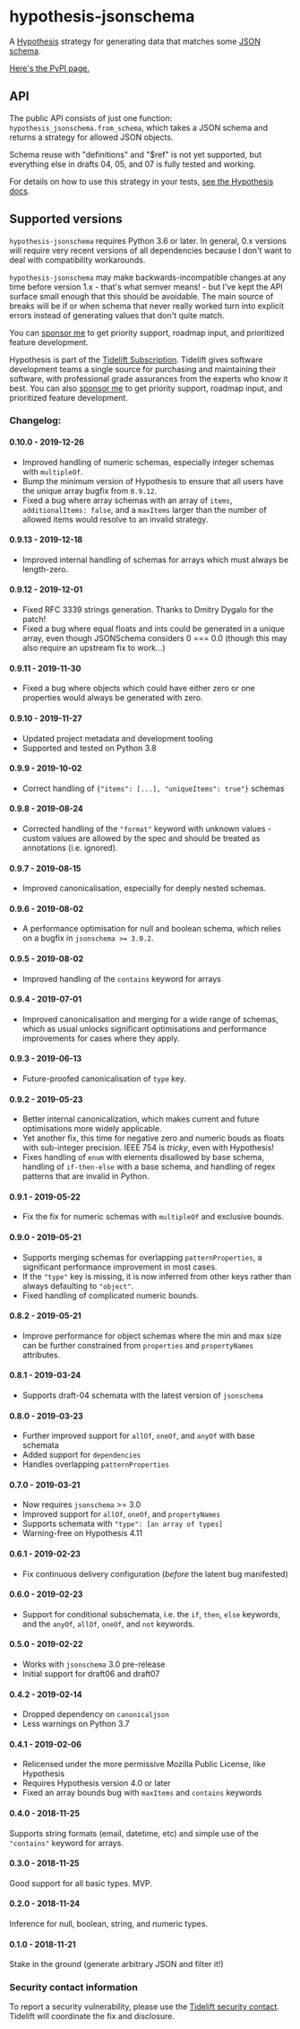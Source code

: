# hypothesis-jsonschema

A [Hypothesis](https://hypothesis.readthedocs.io) strategy for generating data
that matches some [JSON schema](https://json-schema.org/).

[Here's the PyPI page.](https://pypi.org/project/hypothesis-jsonschema/)

## API

The public API consists of just one function: `hypothesis_jsonschema.from_schema`,
which takes a JSON schema and returns a strategy for allowed JSON objects.

Schema reuse with "definitions" and "$ref" is not yet supported, but everything
else in drafts 04, 05, and 07 is fully tested and working.

For details on how to use this strategy in your tests,
[see the Hypothesis docs](https://hypothesis.readthedocs.io/).


## Supported versions

`hypothesis-jsonschema` requires Python 3.6 or later.
In general, 0.x versions will require very recent versions of all dependencies
because I don't want to deal with compatibility workarounds.

`hypothesis-jsonschema` may make backwards-incompatible changes at any time
before version 1.x - that's what semver means! - but I've kept the API surface
small enough that this should be avoidable.  The main source of breaks will be
if or when schema that never really worked turn into explicit errors instead
of generating values that don't quite match.

You can [sponsor me](https://github.com/sponsors/Zac-HD) to get priority
support, roadmap input, and prioritized feature development.

Hypothesis is part of the [Tidelift Subscription][sub_link].
Tidelift gives software development teams a single source for purchasing and
maintaining their software, with professional grade assurances from the experts
who know it best.
You can also [sponsor me](https://github.com/sponsors/Zac-HD) to get priority
support, roadmap input, and prioritized feature development.

[sub_link]: https://tidelift.com/subscription/pkg/pypi-hypothesis-jsonschema?utm_source=pypi-hypothesis-jsonschema&utm_medium=referral&utm_campaign=readme


### Changelog:

#### 0.10.0 - 2019-12-26
- Improved handling of numeric schemas, especially integer schemas with `multipleOf`.
- Bump the minimum version of Hypothesis to ensure that all users have the unique
  array bugfix from `0.9.12`.
- Fixed a bug where array schemas with an array of `items`, `additionalItems: false`,
  and a `maxItems` larger than the number of allowed items would resolve to an
  invalid strategy.

#### 0.9.13 - 2019-12-18
- Improved internal handling of schemas for arrays which must always be length-zero.

#### 0.9.12 - 2019-12-01
- Fixed RFC 3339 strings generation.  Thanks to Dmitry Dygalo for the patch!
- Fixed a bug where equal floats and ints could be generated in a unique array,
  even though JSONSchema considers 0 === 0.0
  (though this may also require an upstream fix to work...)

#### 0.9.11 - 2019-11-30
- Fixed a bug where objects which could have either zero or one
  properties would always be generated with zero.

#### 0.9.10 - 2019-11-27
- Updated project metadata and development tooling
- Supported and tested on Python 3.8

#### 0.9.9 - 2019-10-02
- Correct handling of `{"items": [...], "uniqueItems": true"}` schemas

#### 0.9.8 - 2019-08-24
- Corrected handling of the `"format"` keyword with unknown values - custom values
  are allowed by the spec and should be treated as annotations (i.e. ignored).

#### 0.9.7 - 2019-08-15
- Improved canonicalisation, especially for deeply nested schemas.

#### 0.9.6 - 2019-08-02
- A performance optimisation for null and boolean schema,
  which relies on a bugfix in `jsonschema >= 3.0.2`.

#### 0.9.5 - 2019-08-02
- Improved handling of the `contains` keyword for arrays

#### 0.9.4 - 2019-07-01
- Improved canonicalisation and merging for a wide range of schemas,
  which as usual unlocks significant optimisations and performance
  improvements for cases where they apply.

#### 0.9.3 - 2019-06-13
- Future-proofed canonicalisation of `type` key.

#### 0.9.2 - 2019-05-23
- Better internal canonicalization, which makes current and future
  optimisations more widely applicable.
- Yet another fix, this time for negative zero and numeric bouds as floats
  with sub-integer precision.  IEEE 754 is *tricky*, even with Hypothesis!
- Fixes handling of `enum` with elements disallowed by base schema,
  handling of `if-then-else` with a base schema, and handling of regex
  patterns that are invalid in Python.

#### 0.9.1 - 2019-05-22
- Fix the fix for numeric schemas with `multipleOf` and exclusive bounds.

#### 0.9.0 - 2019-05-21
- Supports merging schemas for overlapping `patternProperties`,
  a significant performance improvement in most cases.
- If the `"type"` key is missing, it is now inferred from other keys
  rather than always defaulting to `"object"`.
- Fixed handling of complicated numeric bounds.

#### 0.8.2 - 2019-05-21
- Improve performance for object schemas where the min and max size can be
  further constrained from `properties` and `propertyNames` attributes.

#### 0.8.1 - 2019-03-24
- Supports draft-04 schemata with the latest version of `jsonschema`

#### 0.8.0 - 2019-03-23
- Further improved support for `allOf`, `oneOf`, and `anyOf` with base schemata
- Added support for `dependencies`
- Handles overlapping `patternProperties`

#### 0.7.0 - 2019-03-21
- Now requires `jsonschema` >= 3.0
- Improved support for `allOf`, `oneOf`, and `propertyNames`
- Supports schemata with `"type": [an array of types]`
- Warning-free on Hypothesis 4.11

#### 0.6.1 - 2019-02-23
- Fix continuous delivery configuration (*before* the latent bug manifested)

#### 0.6.0 - 2019-02-23
- Support for conditional subschemata, i.e. the `if`, `then`, `else` keywords,
  and the `anyOf`, `allOf`, `oneOf`, and `not` keywords.

#### 0.5.0 - 2019-02-22
- Works with `jsonschema` 3.0 pre-release
- Initial support for draft06 and draft07

#### 0.4.2 - 2019-02-14
- Dropped dependency on `canonicaljson`
- Less warnings on Python 3.7

#### 0.4.1 - 2019-02-06
- Relicensed under the more permissive Mozilla Public License, like Hypothesis
- Requires Hypothesis version 4.0 or later
- Fixed an array bounds bug with `maxItems` and `contains` keywords

#### 0.4.0 - 2018-11-25
Supports string formats (email, datetime, etc) and simple use of the
`"contains"` keyword for arrays.

#### 0.3.0 - 2018-11-25
Good support for all basic types.  MVP.

#### 0.2.0 - 2018-11-24
Inference for null, boolean, string, and numeric types.

#### 0.1.0 - 2018-11-21
Stake in the ground (generate arbitrary JSON and filter it!)


### Security contact information
To report a security vulnerability, please use the
[Tidelift security contact](https://tidelift.com/security).
Tidelift will coordinate the fix and disclosure.
